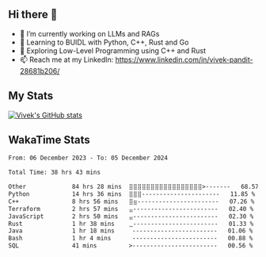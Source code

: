 ## Hi there 👋

- 🔭 I’m currently working on LLMs and RAGs
- 🌱 Learning to BUIDL with Python, C++, Rust and Go 
- 🤔 Exploring Low-Level Programming using C++ and Rust 
- 📫 Reach me at my LinkedIn: https://www.linkedin.com/in/vivek-pandit-28681b206/

## My Stats
[![Vivek's GitHub stats](https://github-readme-stats.vercel.app/api?username=ipanditi&show_icons=true&theme=dark)](https://ipanditi.github.io/)

## WakaTime Stats
<!--START_SECTION:waka-->

```txt
From: 06 December 2023 - To: 05 December 2024

Total Time: 38 hrs 43 mins

Other             84 hrs 28 mins  ⣿⣿⣿⣿⣿⣿⣿⣿⣿⣿⣿⣿⣿⣿⣿⣿⣿>-------   68.57 %
Python            14 hrs 36 mins  ⣿⣿⣿----------------------   11.85 %
C++               8 hrs 56 mins   ⣿⣶-----------------------   07.26 %
Terraform         2 hrs 57 mins   ⣤------------------------   02.40 %
JavaScript        2 hrs 50 mins   ⣤------------------------   02.30 %
Rust              1 hr 38 mins    ⣀------------------------   01.33 %
Java              1 hr 18 mins     ------------------------   01.06 %
Bash              1 hr 4 mins      ------------------------   00.88 %
SQL               41 mins         >------------------------   00.56 %
```

<!--END_SECTION:waka-->


